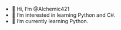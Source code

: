- 👋 Hi, I’m @Alchemic421
- 👀 I’m interested in learning Python and C#.
- 🌱 I’m currently learning Python.
